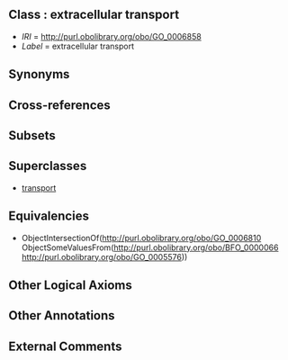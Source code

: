 
## Class : extracellular transport

 * *IRI* = http://purl.obolibrary.org/obo/GO_0006858
 * *Label* = extracellular transport

## Synonyms


## Cross-references


## Subsets


## Superclasses

 * [transport](../../GO/10/GO_0006810.md)

## Equivalencies

 * ObjectIntersectionOf(<http://purl.obolibrary.org/obo/GO_0006810> ObjectSomeValuesFrom(<http://purl.obolibrary.org/obo/BFO_0000066> <http://purl.obolibrary.org/obo/GO_0005576>))

## Other Logical Axioms


## Other Annotations


## External Comments

